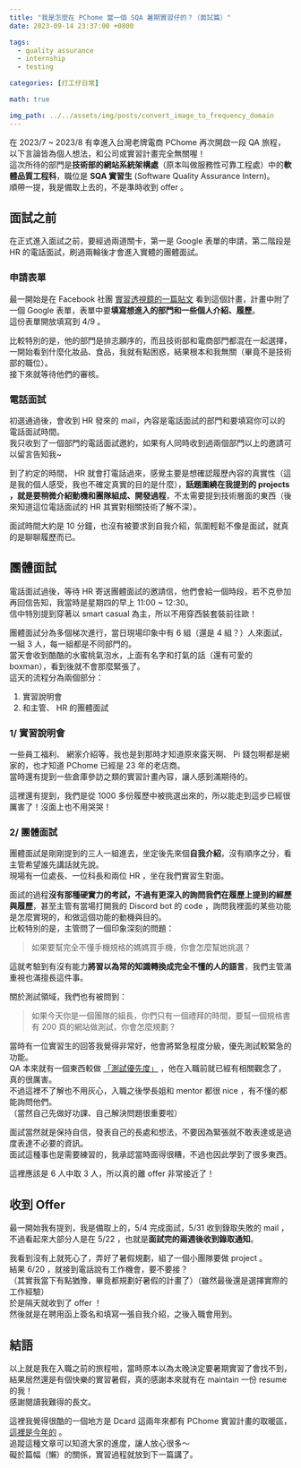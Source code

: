 ```yaml
---
title: "我是怎麼在 PChome 當一個 SQA 暑期實習仔的？（面試篇）"
date: 2023-09-14 23:37:00 +0800

tags: 
  - quality assurance
  - internship
  - testing

categories: [打工仔日常]

math: true

img_path: ../../assets/img/posts/convert_image_to_frequency_domain
---
```


在 2023/7 ~ 2023/8 有幸進入台灣老牌電商 PChome 再次開啟一段 QA 旅程，以下言論皆為個人想法，和公司或實習計畫完全無關喔！  
這次所待的部門是**技術部的網站系統架構處**（原本叫做服務性可靠工程處）中的**軟體品質工程科**，職位是 **SQA 實習生** (Software Quality Assurance Intern)。  
順帶一提，我是備取上去的，不是準時收到 offer 。

## 面試之前

在正式進入面試之前，要經過兩道關卡，第一是 Google 表單的申請，第二階段是 HR 的電話面試，刷過兩輪後才會進入實體的團體面試。

### 申請表單

最一開始是在 Facebook 社團 [實習透視鏡的一篇貼文](https://www.facebook.com/groups/internlens/posts/1683716148752238/) 看到這個計畫，計畫中附了一個 Google 表單，表單中要**填寫想進入的部門和一些個人介紹、履歷**。  
這份表單開放填寫到 4/9 。

比較特別的是，他的部門是排志願序的，而且技術部和電商部門都混在一起選擇，一開始看到什麼化妝品、食品，我就有點困惑，結果根本和我無關（畢竟不是技術部的職位）。  
接下來就等待他們的審核。

### 電話面試

初選通過後，會收到 HR 發來的 mail，內容是電話面試的部門和要填寫你可以的電話面試時間。  
我只收到了一個部門的電話面試邀約，如果有人同時收到過兩個部門以上的邀請可以留言告知我~  

到了約定的時間， HR 就會打電話過來，感覺主要是想確認履歷內容的真實性（這是我的個人感受，我也不確定真實的目的是什麼），**話題圍繞在我提到的 projects ，就是要稍微介紹動機和團隊組成、開發過程**，不太需要提到技術層面的東西（後來知道這位電話面試的 HR 其實對相關技術了解不深）。  

面試時間大約是 10 分鐘，也沒有被要求到自我介紹，氛圍輕鬆不像是面試，就真的是聊聊履歷而已。

## 團體面試

電話面試過後，等待 HR 寄送團體面試的邀請信，他們會給一個時段，若不克參加再回信告知，我當時是星期四的早上 11:00 ~ 12:30。   
信中特別提到穿著以 smart casual 為主，所以不用穿西裝套裝前往歐！   

團體面試分為多個梯次進行，當日現場印象中有 6 組（還是 4 組？）人來面試，一組 3 人，每一組都是不同部門的。  
當天會收到酷酷的水蜜桃氣泡水，上面有名字和打氣的話（還有可愛的 boxman），看到後就不會那麼緊張了。  
這天的流程分為兩個部分：

1. 實習說明會
2. 和主管、 HR 的團體面試

### 1/ 實習說明會

一些員工福利、 網家介紹等，我也是到那時才知道原來露天啊、 Pi 錢包啊都是網家的，也才知道 PChome 已經是 23 年的老店商。  
當時還有提到一些倉庫參訪之類的實習計畫內容，讓人感到滿期待的。  

這裡還有提到，我們是從 1000 多份履歷中被挑選出來的，所以能走到這步已經很厲害了！沒面上也不用哭哭！

### 2/ 團體面試

團體面試是剛剛提到的三人一組進去，坐定後先來個**自我介紹**，沒有順序之分，看主管希望誰先講話就先說。  
現場有一位處長、一位科長和兩位 HR ，坐在我們實習生對面。  

面試的過程**沒有那種硬實力的考試，不過有更深入的詢問我們在履歷上提到的經歷與履歷**，甚至主管有當場打開我的 Discord bot 的 code ，詢問我裡面的某些功能是怎麼實現的，和做這個功能的動機與目的。  
比較特別的是，主管問了一個印象深刻的問題：

> 如果要幫完全不懂手機規格的媽媽買手機，你會怎麼幫她挑選？

這就考驗到有沒有能力**將習以為常的知識轉換成完全不懂的人的語言**，我們主管滿重視也滿擅長這件事。  

關於測試領域，我們也有被問到：

> 如果今天你是一個團隊的組長，你們只有一個禮拜的時間，要幫一個規格書有 200 頁的網站做測試，你會怎麼規劃？

當時有一位實習生的回答我覺得非常好，他會將緊急程度分級，優先測試較緊急的功能。  
QA 本來就有一個東西較做 [「測試優先度」](https://ithelp.ithome.com.tw/articles/10288601?sc=iThomeR) ，他在入職前就已經有相關觀念了，真的很厲害。  
不過這裡不了解也不用灰心，入職之後學長姐和 mentor 都很 nice ，有不懂的都能詢問他們。  
（當然自己先做好功課、自己解決問題很重要啦）  

面試當然就是保持自信，發表自己的長處和想法，不要因為緊張就不敢表達或是過度表達不必要的資訊。  
面試這種事也是需要練習的，我承認當時面得很糟，不過也因此學到了很多東西。

這裡應該是 6 人中取 3 人，所以真的離 offer 非常接近了！

## 收到 Offer

最一開始我有提到，我是備取上的，5/4 完成面試，5/31 收到錄取失敗的 mail ，不過看起來大部分人是在 5/22 ，也就是**面試完的兩週後收到錄取通知**。  

我看到沒有上就死心了，弄好了暑假規劃，組了一個小團隊要做 project 。  
結果 6/20 ，就接到電話說有工作機會，要不要接？  
（其實我當下有點猶豫，畢竟都規劃好暑假的計畫了）（雖然最後還是選擇實際的工作經驗）  
於是隔天就收到了 offer ！  
然後就是在聘用函上簽名和填寫一張自我介紹，之後入職會用到。

## 結語

以上就是我在入職之前的旅程啦，當時原本以為太晚決定要暑期實習了會找不到，結果居然還是有個快樂的實習暑假，真的感謝本來就有在 maintain 一份 resume 的我！  
感謝閱讀我難得的長文。

這裡我覺得很酷的一個地方是 Dcard 這兩年來都有 PChome 實習計畫的取暖區，[這裡是今年的](https://www.dcard.tw/f/job/p/241640656) 。  
追蹤這種文章可以知道大家的進度，讓人放心很多～  
礙於篇幅（懶）的關係，實習過程就放到下一篇講了。
